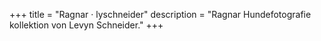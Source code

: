 +++
title = "Ragnar · lyschneider"
description = "Ragnar Hundefotografie kollektion von Levyn Schneider."
+++